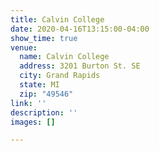 ```yaml
---
title: Calvin College
date: 2020-04-16T13:15:00-04:00
show_time: true
venue:
  name: Calvin College
  address: 3201 Burton St. SE
  city: Grand Rapids
  state: MI
  zip: "49546"
link: ''
description: ''
images: []

---
```

